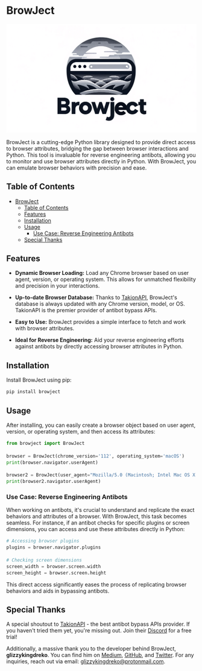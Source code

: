 # BrowJect

![BrowJect Logo](img/banner.png)

BrowJect is a cutting-edge Python library designed to provide direct access to browser attributes, bridging the gap between browser interactions and Python. This tool is invaluable for reverse engineering antibots, allowing you to monitor and use browser attributes directly in Python. With BrowJect, you can emulate browser behaviors with precision and ease.

## Table of Contents
- [BrowJect](#browject)
  - [Table of Contents](#table-of-contents)
  - [Features](#features)
  - [Installation](#installation)
  - [Usage](#usage)
    - [Use Case: Reverse Engineering Antibots](#use-case-reverse-engineering-antibots)
  - [Special Thanks](#special-thanks)

## Features

- **Dynamic Browser Loading:** Load any Chrome browser based on user agent, version, or operating system. This allows for unmatched flexibility and precision in your interactions.
  
- **Up-to-date Browser Database:** Thanks to [TakionAPI](https://takionapi.tech/), BrowJect's database is always updated with any Chrome version, model, or OS. TakionAPI is the premier provider of antibot bypass APIs.

- **Easy to Use:** BrowJect provides a simple interface to fetch and work with browser attributes.

- **Ideal for Reverse Engineering:** Aid your reverse engineering efforts against antibots by directly accessing browser attributes in Python.

## Installation

Install BrowJect using pip:

```bash
pip install browject
```

## Usage

After installing, you can easily create a browser object based on user agent, version, or operating system, and then access its attributes:

```python
from browject import BrowJect

browser = BrowJect(chrome_version='112', operating_system='macOS')
print(browser.navigator.userAgent)

browser2 = BrowJect(user_agent="Mozilla/5.0 (Macintosh; Intel Mac OS X 10_15_7) AppleWebKit/537.36 (KHTML, like Gecko) Chrome/118.0.0.0 Safari/537.36")
print(browser2.navigator.userAgent)
```

### Use Case: Reverse Engineering Antibots

When working on antibots, it's crucial to understand and replicate the exact behaviors and attributes of a browser. With BrowJect, this task becomes seamless. For instance, if an antibot checks for specific plugins or screen dimensions, you can access and use these attributes directly in Python:

```python
# Accessing browser plugins 
plugins = browser.navigator.plugins

# Checking screen dimensions 
screen_width = browser.screen.width
screen_height = browser.screen.height
```

This direct access significantly eases the process of replicating browser behaviors and aids in bypassing antibots.

## Special Thanks

A special shoutout to [TakionAPI](https://takionapi.tech/) - the best antibot bypass APIs provider. If you haven't tried them yet, you're missing out. Join their [Discord](https://takionapi.tech/discord) for a free trial!

Additionally, a massive thank you to the developer behind BrowJect, **glizzykingdreko**. You can find him on [Medium](https://medium.com/@glizzykingdreko), [GitHub](https://github.com/glizzykingdreko), and [Twitter](https://twitter.com/glizzykingdreko). For any inquiries, reach out via email: glizzykingdreko@protonmail.com.
